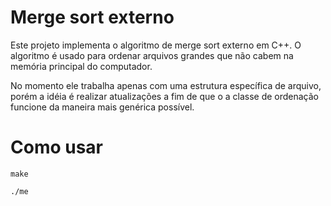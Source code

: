 # Merge sort externo
Este projeto implementa o algoritmo de merge sort externo em C++. O algoritmo é usado para ordenar arquivos grandes que não cabem na memória principal do computador.

No momento ele trabalha apenas com uma estrutura específica de arquivo, porém a idéia é realizar atualizações a fim de que o a classe de ordenação funcione da maneira mais genérica possível.

# Como usar

```
make 
```

```
./me
```